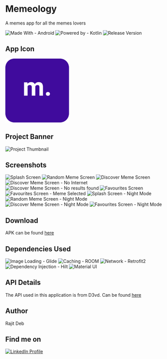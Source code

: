 # Memeology
A memes app for all the memes lovers

![Made With - Android](https://img.shields.io/badge/Made_With-Android-2ea44f?logo=android)
![Powered by - Kotlin](https://img.shields.io/badge/Powered_by-Kotlin-B322E9)
![Release Version](https://img.shields.io/badge/release-v1.0.0-blue)

## App Icon
<img src="Screenshots/App%20Icons/Group%208.png" width="200" height="200" alt="App Icon">

## Project Banner
![Project Thumbnail](https://i.postimg.cc/bv4fn4t8/App-Banner.png)

## Screenshots
![Splash Screen](https://i.postimg.cc/L56sNP68/1.jpg)
![Random Meme Screen](https://i.postimg.cc/SxLwNvfH/2.jpg)
![Discover Meme Screen](https://i.postimg.cc/Bb1zWYvY/3.jpg)
![Discover Meme Screen - No Internet](https://i.postimg.cc/bw8qTbCc/4.jpg)
![Discover Meme Screen - No results found](https://i.postimg.cc/8k6Dgwxg/5.jpg)
![Favourites Screen](https://i.postimg.cc/0yc104KD/6.jpg)
![Favourites Screen - Meme Selected](https://i.postimg.cc/sxptQHRB/7.jpg)
![Splash Screen - Night Mode](https://i.postimg.cc/8PYJ7zz0/8.jpg)
![Random Meme Screen - Night Mode](https://i.postimg.cc/2ybYMrN1/9.jpg)
![Discover Meme Screen - Night Mode](https://i.postimg.cc/JzcL9pv5/10.jpg)
![Favourites Screen - Night Mode](https://i.postimg.cc/k5ggwrGb/11.jpg)

## Download
APK can be found [here][1]

## Dependencies Used
![Image Loading - Glide](https://img.shields.io/badge/Image_Loading-Glide-brightgreen)
![Caching - ROOM](https://img.shields.io/badge/Caching-ROOM-green)
![Network - Retrofit2](https://img.shields.io/badge/Network-Retrofit2-ff69b4)
![Dependency Injection - Hilt](https://img.shields.io/badge/Dependency_Injection-Hilt-critical)
![Material UI](https://img.shields.io/badge/Design-MaterialUI-yellow)



## API Details
The API used in this application is from D3vd. Can be found [here][2]

## Author
Rajit Deb

## Find me on
[![LinkedIn Profile](https://img.shields.io/badge/LinkedIn-0077B5?style=for-the-badge&logo=linkedin&logoColor=white)](https://www.linkedin.com/in/imrajit/)

[1]: https://github.com/rajitdeb/Memeology/raw/main/apk/memeology_sep23_with_night.apk
[2]: https://github.com/D3vd/Meme_Api
